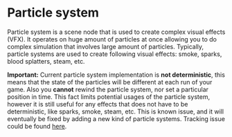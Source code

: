 # Particle system 

Particle system is a scene node that is used to create complex visual effects (VFX). It operates on huge amount
of particles at once allowing you to do complex simulation that involves large amount of particles. Typically,
particle systems are used to create following visual effects: smoke, sparks, blood splatters, steam, etc. 

**Important:** Current particle system implementation is **not deterministic**, this means that the state of the
particles will be different at each run of your game. Also you **cannot** rewind the particle system, nor set
a particular position in time. This fact limits potential usages of the particle system, however it is still useful
for any effects that does not have to be deterministic, like sparks, smoke, steam, etc. This is known issue, and
it will eventually be fixed by adding a new kind of particle systems. Tracking issue could be found 
[here](https://github.com/FyroxEngine/Fyrox/issues/120).

